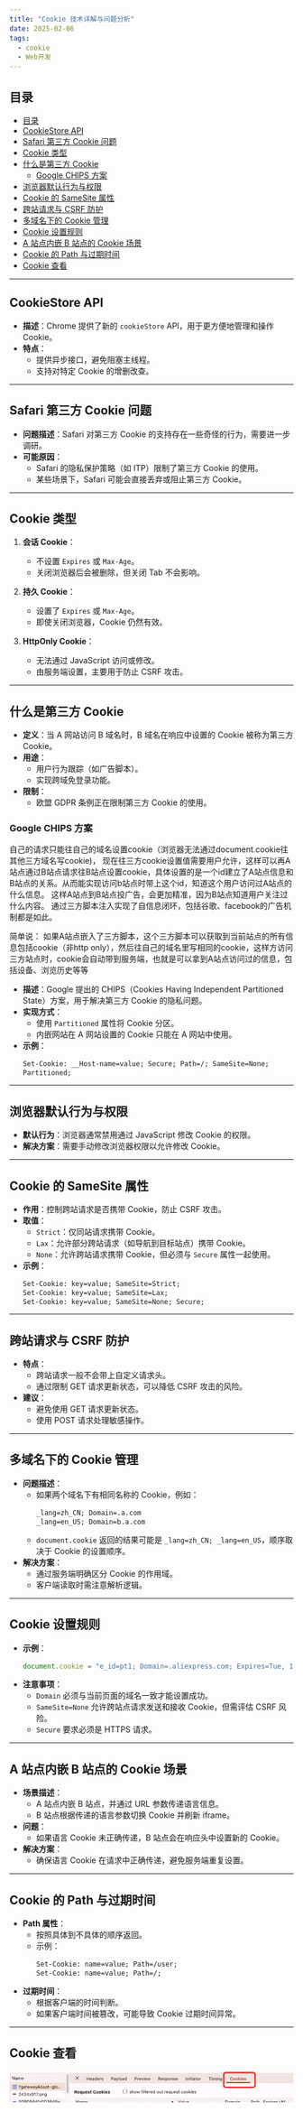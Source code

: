 ```yaml
---
title: "Cookie 技术详解与问题分析"
date: 2025-02-06
tags:
  - cookie
  - Web开发
---
```


## 目录
- [目录](#目录)
- [CookieStore API](#cookiestore-api)
- [Safari 第三方 Cookie 问题](#safari-第三方-cookie-问题)
- [Cookie 类型](#cookie-类型)
- [什么是第三方 Cookie](#什么是第三方-cookie)
  - [Google CHIPS 方案](#google-chips-方案)
- [浏览器默认行为与权限](#浏览器默认行为与权限)
- [Cookie 的 SameSite 属性](#cookie-的-samesite-属性)
- [跨站请求与 CSRF 防护](#跨站请求与-csrf-防护)
- [多域名下的 Cookie 管理](#多域名下的-cookie-管理)
- [Cookie 设置规则](#cookie-设置规则)
- [A 站点内嵌 B 站点的 Cookie 场景](#a-站点内嵌-b-站点的-cookie-场景)
- [Cookie 的 Path 与过期时间](#cookie-的-path-与过期时间)
- [Cookie 查看](#cookie-查看)

---

## CookieStore API

- **描述**：Chrome 提供了新的 `cookieStore` API，用于更方便地管理和操作 Cookie。
- **特点**：
  - 提供异步接口，避免阻塞主线程。
  - 支持对特定 Cookie 的增删改查。

---

## Safari 第三方 Cookie 问题

- **问题描述**：Safari 对第三方 Cookie 的支持存在一些奇怪的行为，需要进一步调研。
- **可能原因**：
  - Safari 的隐私保护策略（如 ITP）限制了第三方 Cookie 的使用。
  - 某些场景下，Safari 可能会直接丢弃或阻止第三方 Cookie。

---

## Cookie 类型

1. **会话 Cookie**：
   - 不设置 `Expires` 或 `Max-Age`。
   - 关闭浏览器后会被删除，但关闭 Tab 不会影响。

2. **持久 Cookie**：
   - 设置了 `Expires` 或 `Max-Age`。
   - 即使关闭浏览器，Cookie 仍然有效。

3. **HttpOnly Cookie**：
   - 无法通过 JavaScript 访问或修改。
   - 由服务端设置，主要用于防止 CSRF 攻击。

---

## 什么是第三方 Cookie

- **定义**：当 A 网站访问 B 域名时，B 域名在响应中设置的 Cookie 被称为第三方 Cookie。
- **用途**：
  - 用户行为跟踪（如广告脚本）。
  - 实现跨域免登录功能。
- **限制**：
  - 欧盟 GDPR 条例正在限制第三方 Cookie 的使用。

### Google CHIPS 方案

自己的请求只能往自己的域名设置cookie（浏览器无法通过document.cookie往其他三方域名写cookie)， 现在往三方cookie设置值需要用户允许，这样可以再A站点通过B站点请求往B站点设置cookie，具体设置的是一个id建立了A站点信息和B站点的关系。从而能实现访问b站点时带上这个id，知道这个用户访问过A站点的什么信息。 这样A站点到B站点投广告，会更加精准，因为B站点知道用户关注过什么内容。 通过三方脚本注入实现了自信息闭环，包括谷歌、facebook的广告机制都是如此。

简单说： 如果A站点嵌入了三方脚本，这个三方脚本可以获取到当前站点的所有信息包括cookie（非http only），然后往自己的域名里写相同的cookie，这样方访问三方站点时，cookie会自动带到服务端，也就是可以拿到A站点访问过的信息，包括设备、浏览历史等等

- **描述**：Google 提出的 CHIPS（Cookies Having Independent Partitioned State）方案，用于解决第三方 Cookie 的隐私问题。
- **实现方式**：
  - 使用 `Partitioned` 属性将 Cookie 分区。
  - 内嵌网站在 A 网站设置的 Cookie 只能在 A 网站中使用。
- **示例**：
  ```http
  Set-Cookie: __Host-name=value; Secure; Path=/; SameSite=None; Partitioned;
  ```

---

## 浏览器默认行为与权限

- **默认行为**：浏览器通常禁用通过 JavaScript 修改 Cookie 的权限。
- **解决方案**：需要手动修改浏览器权限以允许修改 Cookie。

---

## Cookie 的 SameSite 属性

- **作用**：控制跨站请求是否携带 Cookie，防止 CSRF 攻击。
- **取值**：
  - `Strict`：仅同站请求携带 Cookie。
  - `Lax`：允许部分跨站请求（如导航到目标站点）携带 Cookie。
  - `None`：允许跨站请求携带 Cookie，但必须与 `Secure` 属性一起使用。
- **示例**：
  ```http
  Set-Cookie: key=value; SameSite=Strict;
  Set-Cookie: key=value; SameSite=Lax;
  Set-Cookie: key=value; SameSite=None; Secure;
  ```

---

## 跨站请求与 CSRF 防护

- **特点**：
  - 跨站请求一般不会带上自定义请求头。
  - 通过限制 GET 请求更新状态，可以降低 CSRF 攻击的风险。
- **建议**：
  - 避免使用 GET 请求更新状态。
  - 使用 POST 请求处理敏感操作。

---

## 多域名下的 Cookie 管理

- **问题描述**：
  - 如果两个域名下有相同名称的 Cookie，例如：
    ```
    _lang=zh_CN; Domain=.a.com
    _lang=en_US; Domain=b.a.com
    ```
  - `document.cookie` 返回的结果可能是 `_lang=zh_CN; _lang=en_US`，顺序取决于 Cookie 的设置顺序。
- **解决方案**：
  - 通过服务端明确区分 Cookie 的作用域。
  - 客户端读取时需注意解析逻辑。

---

## Cookie 设置规则

- **示例**：
  ```javascript
  document.cookie = "e_id=pt1; Domain=.aliexpress.com; Expires=Tue, 13-Mar-2091 12:03:24 GMT; Path=/; Secure; SameSite=None";
  ```
- **注意事项**：
  - `Domain` 必须与当前页面的域名一致才能设置成功。
  - `SameSite=None` 允许跨站点请求发送和接收 Cookie，但需评估 CSRF 风险。
  - `Secure` 要求必须是 HTTPS 请求。

---

## A 站点内嵌 B 站点的 Cookie 场景

- **场景描述**：
  - A 站点内嵌 B 站点，并通过 URL 参数传递语言信息。
  - B 站点根据传递的语言参数切换 Cookie 并刷新 iframe。
- **问题**：
  - 如果语言 Cookie 未正确传递，B 站点会在响应头中设置新的 Cookie。
- **解决方案**：
  - 确保语言 Cookie 在请求中正确传递，避免服务端重复设置。

---

## Cookie 的 Path 与过期时间

- **Path 属性**：
  - 按照具体到不具体的顺序返回。
  - 示例：
    ```http
    Set-Cookie: name=value; Path=/user;
    Set-Cookie: name=value; Path=/;
    ```
- **过期时间**：
  - 根据客户端的时间判断。
  - 如果客户端时间被篡改，可能导致 Cookie 过期时间异常。

---

## Cookie 查看

![alt text](image.png)